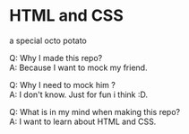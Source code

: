 # HTML and CSS
a special octo potato

Q: Why I made this repo?  <br>
A: Because I want to mock my friend.

Q: Why I need to mock him ? <br>
A: I don't know. Just for fun i think :D. 

Q: What is in my mind when making this repo? <br>
A: I want to learn about HTML and CSS. 
